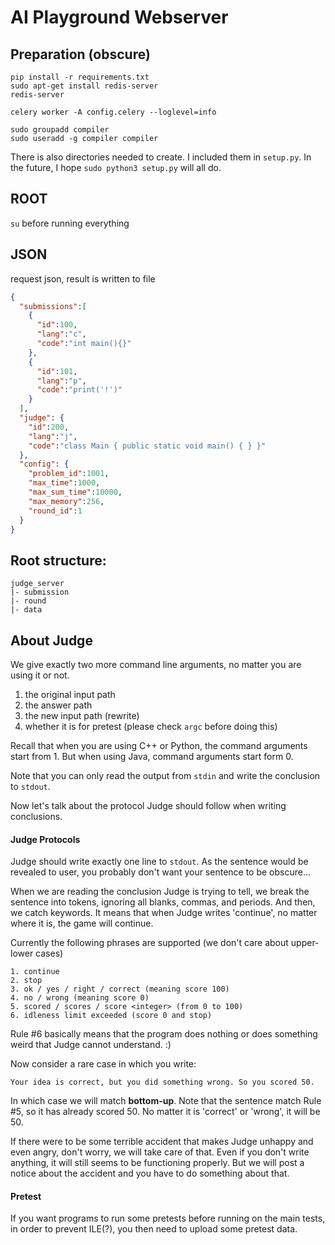 # AI Playground Webserver

## Preparation (obscure)

```
pip install -r requirements.txt
sudo apt-get install redis-server
redis-server
```
```
celery worker -A config.celery --loglevel=info
```
```
sudo groupadd compiler
sudo useradd -g compiler compiler
```
There is also directories needed to create. I included them in `setup.py`. In the future, I hope
`sudo python3 setup.py`
will all do.

## ROOT
`su` before running everything
## JSON

request json, result is written to file
```json
{
  "submissions":[
    {
      "id":100,
      "lang":"c",
      "code":"int main(){}"
    },
    {
      "id":101,
      "lang":"p",
      "code":"print('!')"
    }
  ],
  "judge": {
    "id":200,
    "lang":"j",
    "code":"class Main { public static void main() { } }"
  },
  "config": {
    "problem_id":1001,
    "max_time":1000,
    "max_sum_time":10000,
    "max_memory":256,
    "round_id":1
  }
}
```
## Root structure:
```
judge_server
|- submission
|- round
|- data
```

## About Judge
We give exactly two more command line arguments, no matter you are using it or not.
1. the original input path
2. the answer path
3. the new input path (rewrite)
4. whether it is for pretest (please check `argc` before doing this)

Recall that when you are using C++ or Python, the command arguments start from 1. But
when using Java, command arguments start form 0.

Note that you can only read the output from `stdin` and write the conclusion to `stdout`.

Now let's talk about the protocol Judge should follow when writing conclusions.

#### Judge Protocols
Judge should write exactly one line to `stdout`. As the sentence would be revealed to
user, you probably don't want your sentence to be obscure...

When we are reading the conclusion Judge is trying to tell, we break the sentence into
tokens, ignoring all blanks, commas, and periods. And then, we catch keywords. It means that when Judge writes 'continue',
no matter where it is, the game will continue.

Currently the following phrases are supported (we don't care about upper-lower cases)
```
1. continue
2. stop
3. ok / yes / right / correct (meaning score 100)
4. no / wrong (meaning score 0)
5. scored / scores / score <integer> (from 0 to 100)
6. idleness limit exceeded (score 0 and stop)
```
Rule #6 basically means that the program does nothing or does something weird that Judge cannot understand. :)

Now consider a rare case in which you write:
```
Your idea is correct, but you did something wrong. So you scored 50.
```
In which case we will match **bottom-up**. Note that the sentence match Rule #5, so it has already scored 50.
No matter it is 'correct' or 'wrong', it will be 50.

If there were to be some terrible accident that makes Judge unhappy and even angry,
don't worry, we will take care of that. Even if you don't write anything, it will still
seems to be functioning properly. But we will post a notice about the accident
and you have to do something about that.

#### Pretest
If you want programs to run some pretests before running on the main tests, in order to prevent ILE(?), you 
then need to upload some pretest data. 